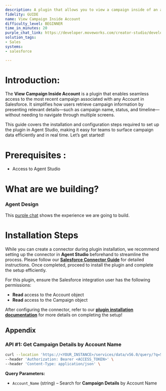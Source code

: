 ```yaml
---
description: A plugin that allows you to view a campaign inside of an account in Salesforce.
fidelity: GUIDE
name: View Campaign Inside Account
difficulty_level: BEGINNER
time_in_minutes: 20
purple_chat_link: https://developer.moveworks.com/creator-studio/developer-tools/purple-chat/?conversation=%7B%22startTimestamp%22%3A%2211%3A43+AM%22%2C%22messages%22%3A%5B%7B%22role%22%3A%22user%22%2C%22parts%22%3A%5B%7B%22richText%22%3A%22Show+me+the+latest+campaign+details+for+Acme+Corp.%22%7D%5D%7D%2C%7B%22role%22%3A%22assistant%22%2C%22parts%22%3A%5B%7B%22reasoningSteps%22%3A%5B%7B%22status%22%3A%22success%22%2C%22richText%22%3A%22Extracts+%27Acme+Corp.%27+as+the+account+of+interest.+Searches+Salesforce+for+latest+campaign+details+within+this+account.%22%7D%5D%7D%2C%7B%22richText%22%3A%22I+found+the+latest+campaign+for+Acme+Corp.+Here+are+the+details%3A%22%7D%2C%7B%22richText%22%3A%22%3Cb%3ECampaign%3A+Spring+Launch%3C%2Fb%3E%3Cbr%3E%3Cb%3EStatus%3A%3C%2Fb%3E+Active%3Cbr%3E%3Cb%3EStart+Date%3A%3C%2Fb%3E+April+1%2C+2023%3Cbr%3E%3Cb%3EEnd+Date%3A%3C%2Fb%3E+June+30%2C+2023%22%7D%5D%7D%5D%7D
solution_tags:
- Sales
systems:
- salesforce

---
```


# **Introduction:**

The **View Campaign Inside Account** is a plugin that enables seamless access to the most recent campaign associated with any Account in Salesforce. It simplifies how users retrieve campaign information by presenting relevant details—such as campaign name, status, and timeline—without needing to navigate through multiple screens.

This guide covers the installation and configuration steps required to set up the plugin in Agent Studio, making it easy for teams to surface campaign data efficiently and in real time. Let’s get started!

# **Prerequisites :**

- Access to Agent Studio

# **What are we building?**

### **Agent Design**

This [purple chat](https://developer.moveworks.com/creator-studio/developer-tools/purple-chat/?conversation=%7B%22startTimestamp%22%3A%2211%3A43+AM%22%2C%22messages%22%3A%5B%7B%22role%22%3A%22user%22%2C%22parts%22%3A%5B%7B%22richText%22%3A%22Show+me+the+latest+campaign+details+for+Acme+Corp.%22%7D%5D%7D%2C%7B%22role%22%3A%22assistant%22%2C%22parts%22%3A%5B%7B%22reasoningSteps%22%3A%5B%7B%22status%22%3A%22success%22%2C%22richText%22%3A%22Extracts+%27Acme+Corp.%27+as+the+account+of+interest.+Searches+Salesforce+for+latest+campaign+details+within+this+account.%22%7D%5D%7D%2C%7B%22richText%22%3A%22I+found+the+latest+campaign+for+Acme+Corp.+Here+are+the+details%3A%22%7D%2C%7B%22richText%22%3A%22%3Cb%3ECampaign%3A+Spring+Launch%3C%2Fb%3E%3Cbr%3E%3Cb%3EStatus%3A%3C%2Fb%3E+Active%3Cbr%3E%3Cb%3EStart+Date%3A%3C%2Fb%3E+April+1%2C+2023%3Cbr%3E%3Cb%3EEnd+Date%3A%3C%2Fb%3E+June+30%2C+2023%22%7D%5D%7D%5D%7D) shows the experience we are going to build.

# **Installation Steps**

While you can create a connector during plugin installation, we recommend setting up the connector in **Agent Studio** beforehand to streamline the process. Please follow our [**Salesforce Connector Guide**](https://developer.moveworks.com/marketplace/package/?id=salesforce&hist=home%2Cbrws#how-to-implement) for detailed instructions. Once completed, proceed to install the plugin and complete the setup efficiently.

For this plugin, ensure the Salesforce integration user has the following permissions:

- **Read** access to the Account object
- **Read** access to the Campaign object

After configuring the connector, refer to our [**plugin installation documentation**](https://help.moveworks.com/docs/ai-agent-marketplace-installation) for more details on completing the setup!

## **Appendix**

### **API #1: Get Campaign Details by Account Name**

```bash
curl --location 'https://<YOUR_INSTANCE>/services/data/v56.0/query/?q=SELECT+Id%2CName%2CStatus%2CStartDate%2CEndDate+FROM+Campaign+WHERE+Account__r.Name+%3D+<Account_Name>ORDER+BY+StartDate+DESC+LIMIT+1' \
--header 'Authorization: Bearer <ACCESS_TOKEN>' \
--header 'Content-Type: application/json' \
```

**Query Parameters:**

- `Account_Name` (string) – Search for **Campaign Details** by Account Name